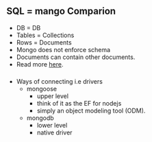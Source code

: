 ## SQL = mango Comparion
- DB = DB
- Tables = Collections
- Rows = Documents
- Mongo does not enforce schema
- Documents can contain other documents.
- Read more [here](https://docs.mongodb.com/manual/reference/sql-comparison/). 

###
- Ways of connecting i.e drivers
  - mongoose
    - upper level
    - think of it as the EF for nodejs
    - simply an object modeling tool (ODM).
  - mongodb 
    - lower level
    - native driver